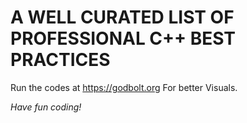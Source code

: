 # A WELL CURATED LIST OF PROFESSIONAL C++ BEST PRACTICES
  

Run the codes at https://godbolt.org For better Visuals.


<p><i>Have fun coding!</i></p>
